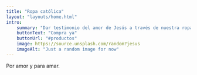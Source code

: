 ```yaml
---
title: "Ropa católica"
layout: "layouts/home.html"
intro:
    summary: "Dar testimonio del amor de Jesús a través de nuestra ropa."
    buttonText: "Compra ya"
    buttonUrl: "#productos"
    image: https://source.unsplash.com/random?jesus
    imageAlt: "Just a random image for now"
---
```


Por amor y para amar.
